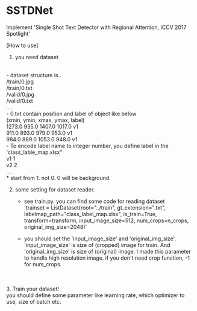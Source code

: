 # SSTDNet
Implement 'Single Shot Text Detector with Regional Attention, ICCV 2017 Spotlight'


[How to use]<br>
1. you need dataset<br>
<br>
  - dataset structure is..<br>
    /train/0.jpg<br>
    /train/0.txt<br>
    /valid/0.jpg<br>
    /valid/0.txt<br>
    ....<br>
  - 0.txt contain position and label of object like below<br>
    (xmin, ymin, xmax, ymax, label)<br>
    1273.0 935.0 1407.0 1017.0 v1<br>
    911.0 893.0 979.0 953.0 v1<br>
    984.0 889.0 1053.0 948.0 v1<br>
  - To encode label name to integer number, you define label in the 'class_lable_map.xlsx"<br>
    v1 1<br>
    v2 2<br>
    ....<br>
    * start from 1. not 0. 0 will be background.<br>

2. some setting for dataset reader.<br>
   - see train.py. you can find some code for reading dataset<br>
     'trainset = ListDataset(root="../train", gt_extension=".txt", labelmap_path="class_label_map.xlsx", is_train=True, transform=transform, input_image_size=512, num_crops=n_crops, original_img_size=2048)'

   - you should set the 'input_image_size' and 'original_img_size'. 'input_image_size' is size of (cropped) image for train. And 'original_img_size' is size of (original) image. I made this parameter to handle high resolution image. if you don't need crop function, -1 for num_crops.<br>
<br>
<br>
3. Train your dataset!<br>
        you should define some parameter like learning rate, which optimizer to use, size of batch etc.<br>
